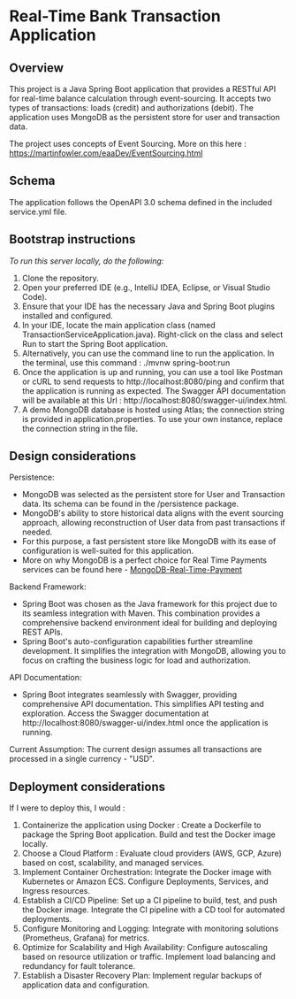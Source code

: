 
Real-Time Bank Transaction Application 
===============================
## Overview
This project is a Java Spring Boot application that provides a RESTful API for real-time balance calculation through event-sourcing. It accepts two types of transactions: loads (credit) and authorizations (debit). The application uses MongoDB as the persistent store for user and transaction data.

The project uses concepts of Event Sourcing. More on this here : https://martinfowler.com/eaaDev/EventSourcing.html

## Schema
The application follows the OpenAPI 3.0 schema defined in the included service.yml file.

## Bootstrap instructions
*To run this server locally, do the following:*
1) Clone the repository.
2) Open your preferred IDE (e.g., IntelliJ IDEA, Eclipse, or Visual Studio Code).
3) Ensure that your IDE has the necessary Java and Spring Boot plugins installed and configured.
4) In your IDE, locate the main application class (named TransactionServiceApplication.java).
   Right-click on the class and select Run to start the Spring Boot application.
5) Alternatively, you can use the command line to run the application.
   In the terminal, use this command : ./mvnw spring-boot:run
6) Once the application is up and running, you can use a tool like Postman or cURL to send requests to http://localhost:8080/ping and confirm that the application is running as expected. The Swagger API documentation will be available at this Url : http://localhost:8080/swagger-ui/index.html.
7) A demo MongoDB database is hosted using Atlas; the connection string is provided in application.properties. To use your own instance, replace the connection string in the file.

## Design considerations
Persistence:
* MongoDB was selected as the persistent store for User and Transaction data. Its schema can be found in the /persistence package.
* MongoDB's ability to store historical data aligns with the event sourcing approach, allowing reconstruction of User data from past transactions if needed.
* For this purpose, a fast persistent store like MongoDB with its ease of configuration is well-suited for this application.
* More on why MongoDB is a perfect choice for Real Time Payments services can be found here - [MongoDB-Real-Time-Payment](https://www.mongodb.com/resources/basics/real-time-payments)

Backend Framework:
* Spring Boot was chosen as the Java framework for this project due to its seamless integration with Maven. This combination provides a comprehensive backend environment ideal for building and deploying REST APIs.
* Spring Boot's auto-configuration capabilities further streamline development. It simplifies the integration with MongoDB, allowing you to focus on crafting the business logic for load and authorization.

API Documentation:
* Spring Boot integrates seamlessly with Swagger, providing comprehensive API documentation. This simplifies API testing and exploration. Access the Swagger documentation at http://localhost:8080/swagger-ui/index.html once the application is running.

Current Assumption: The current design assumes all transactions are processed in a single currency - "USD".

## Deployment considerations
 If I were to deploy this, I would :
1) Containerize the application using Docker :
   Create a Dockerfile to package the Spring Boot application.
   Build and test the Docker image locally.
2) Choose a Cloud Platform :
   Evaluate cloud providers (AWS, GCP, Azure) based on cost, scalability, and managed services.
3) Implement Container Orchestration:
   Integrate the Docker image with Kubernetes or Amazon ECS.
   Configure Deployments, Services, and Ingress resources.
4) Establish a CI/CD Pipeline:
   Set up a CI pipeline to build, test, and push the Docker image.
   Integrate the CI pipeline with a CD tool for automated deployments.
5) Configure Monitoring and Logging:
   Integrate with monitoring solutions (Prometheus, Grafana) for metrics.
6) Optimize for Scalability and High Availability:
   Configure autoscaling based on resource utilization or traffic.
   Implement load balancing and redundancy for fault tolerance.
6) Establish a Disaster Recovery Plan:
   Implement regular backups of application data and configuration.

